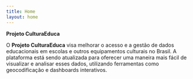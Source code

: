 ```yaml
---
title: Home
layout: home
---
```


**Projeto CulturaEduca**

O **Projeto CulturaEduca** visa melhorar o acesso e a gestão de dados educacionais em escolas e outros equipamentos culturais no Brasil. A plataforma está sendo atualizada para oferecer uma maneira mais fácil de visualizar e analisar esses dados, utilizando ferramentas como geocodificação e dashboards interativos.
